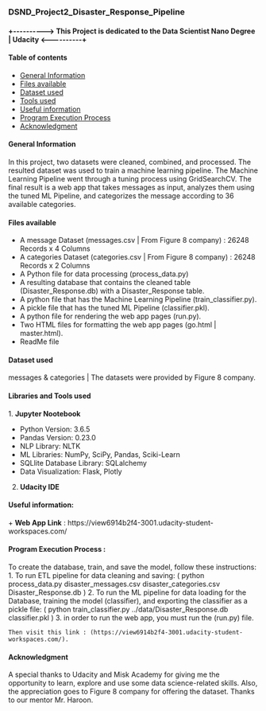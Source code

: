 ### DSND_Project2_Disaster_Response_Pipeline

#### +----------> This Project is dedicated to the Data Scientist Nano Degree | Udacity <----------+

#### Table of contents
* [General Information](#general)
* [Files available](#files)
* [Dataset used](#data)
* [Tools used](#tools)
* [Useful information](#info)
* [Program Execution Process](#exe)
* [Acknowledgment](#ack)


#### General Information
<a name="general"/> 

In this project, two datasets were cleaned, combined, and processed. The resulted dataset was used to train a machine learning pipeline.
The Machine Learning Pipeline went through a tuning process using GridSearchCV.
The final result is a web app that takes messages as input, analyzes them using the tuned ML Pipeline, and categorizes the message according to 36 available categories.


#### Files available
<a name="files"/>

* A message Dataset (messages.csv | From Figure 8 company) : 26248 Records x 4 Columns
* A categories Dataset (categories.csv | From Figure 8 company) : 26248 Records x 2 Columns
* A Python file for data processing (process_data.py)
* A resulting database that contains the cleaned table (Disaster_Response.db) with a Disaster_Response table.
* A python file that has the Machine Learning Pipeline (train_classifier.py).
* A pickle file that has the tuned ML Pipeline (classifier.pkl).
* A python file for rendering the web app pages (run.py).
* Two HTML files for formatting the web app pages (go.html | master.html).
* ReadMe file

#### Dataset used
<a name="data"/>
messages & categories | The datasets were provided by Figure 8 company.

#### Libraries and Tools used
<a name="tools"/>
1. <b>Jupyter Nootebook</b>

* Python Version: 3.6.5
* Pandas Version: 0.23.0
* NLP Library: NLTK
* ML Libraries: NumPy, SciPy, Pandas, Sciki-Learn
* SQLlite Database Library: SQLalchemy
* Data Visualization: Flask, Plotly

2. <b>Udacity IDE</b>


#### Useful information: 
<a name="info"/>
+ <b>Web App Link</b> :  https://view6914b2f4-3001.udacity-student-workspaces.com/


#### Program Execution Process :
<a name="exe"/>
To create the database, train, and save the model, follow these instructions: 
1. To run ETL pipeline for data cleaning and saving: 
 ( python process_data.py disaster_messages.csv disaster_categories.csv Disaster_Response.db )
2. To run the ML pipeline for data loading for the Database, training the model (classifier), and exporting the classifier as a pickle file: 
( python train_classifier.py ../data/Disaster_Response.db classifier.pkl )
3. in order to run the web app, you must run the (run.py) file. 
    
    Then visit this link : (https://view6914b2f4-3001.udacity-student-workspaces.com/).


#### Acknowledgment
<a name="ack"/>
A special thanks to Udacity and Misk Academy for giving me the opportunity to learn, explore and use some data science-related skills.
Also, the appreciation goes to Figure 8 company for offering the dataset.
Thanks to our mentor Mr. Haroon.
